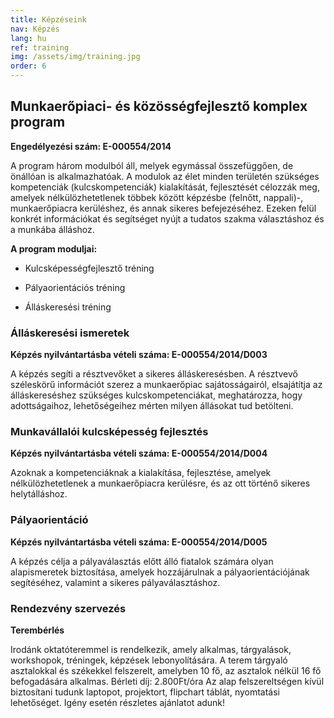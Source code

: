 ```yaml
---
title: Képzéseink
nav: Képzés
lang: hu
ref: training
img: /assets/img/training.jpg
order: 6
---
```


## __Munkaerőpiaci- és közösségfejlesztő komplex program__

__Engedélyezési szám: E-000554/2014__

A program három modulból áll, melyek egymással összefüggően, de önállóan is alkalmazhatóak.
A modulok az élet minden területén szükséges kompetenciák (kulcskompetenciák) kialakítását, fejlesztését célozzák meg, amelyek nélkülözhetetlenek többek között képzésbe (felnőtt, nappali)-, munkaerőpiacra kerüléshez, és annak sikeres befejezéséhez. Ezeken felül konkrét információkat és segítséget nyújt a tudatos szakma választáshoz és a munkába álláshoz.

__A program moduljai:__

- Kulcsképességfejlesztő tréning

- Pályaorientációs tréning

- Álláskeresési tréning

### __Álláskeresési ismeretek__

__Képzés nyilvántartásba vételi száma: E-000554/2014/D003__

A képzés segíti a résztvevőket a sikeres álláskeresésben. A résztvevő széleskörű információt szerez a munkaerőpiac sajátosságairól, elsajátítja az álláskereséshez szükséges kulcskompetenciákat, meghatározza, hogy adottságaihoz, lehetőségeihez mérten milyen állásokat tud betölteni.

### __Munkavállalói kulcsképesség fejlesztés__

__Képzés nyilvántartásba vételi száma: E-000554/2014/D004__

Azoknak a kompetenciáknak a kialakítása, fejlesztése, amelyek nélkülözhetetlenek a munkaerőpiacra kerülésre, és az ott történő sikeres helytálláshoz.

### __Pályaorientáció__

__Képzés nyilvántartásba vételi száma: E-000554/2014/D005__

A képzés célja a pályaválasztás előtt álló fiatalok számára olyan alapismeretek biztosítása, amelyek hozzájárulnak a pályaorientációjának segítéséhez, valamint a sikeres pályaválasztáshoz.

### __Rendezvény szervezés__

__Terembérlés__

Irodánk oktatóteremmel is rendelkezik, amely alkalmas, tárgyalások, workshopok, tréningek, képzések lebonyolítására. A terem tárgyaló asztalokkal és székekkel felszerelt, amelyben 10 fő, az asztalok nélkül 16 fő befogadására alkalmas.
Bérleti díj:  2.800Ft/óra
Az alap felszereltségen kívül biztosítani tudunk laptopot, projektort, flipchart táblát, nyomtatási lehetőséget. Igény esetén részletes ajánlatot adunk!

